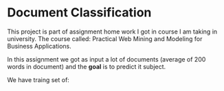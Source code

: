 # Document Classification

This project is part of assignment home work I got in course I am taking in university.
The course called: Practical Web Mining and Modeling for Business Applications.

In this assignment we got as input a lot of documents (average of 200 words in document) and the **goal**  is to predict it subject.

We have traing set of: 
